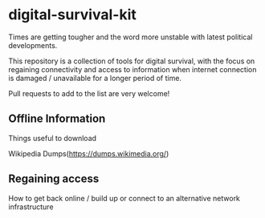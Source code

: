 # digital-survival-kit
Times are getting tougher and the word more unstable with latest political developments.

This repository is a collection of tools for digital survival, with the focus on regaining connectivity and access to information when internet connection is damaged / unavailable for a longer period of time.

Pull requests to add to the list are very welcome!

## Offline Information

Things useful to download

Wikipedia Dumps(https://dumps.wikimedia.org/)

## Regaining access

How to get back online / build up or connect to an alternative network infrastructure


